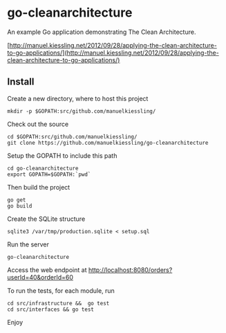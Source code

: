 go-cleanarchitecture
====================

An example Go application demonstrating The Clean Architecture.

[http://manuel.kiessling.net/2012/09/28/applying-the-clean-architecture-to-go-applications/](http://manuel.kiessling.net/2012/09/28/applying-the-clean-architecture-to-go-applications/)

Install
-------

Create a new directory, where to host this project

    mkdir -p $GOPATH:src/github.com/manuelkiessling/

Check out the source

    cd $GOPATH:src/github.com/manuelkiessling/
    git clone https://github.com/manuelkiessling/go-cleanarchitecture

Setup the GOPATH to include this path

    cd go-cleanarchitecture
    export GOPATH=$GOPATH:`pwd`

Then build the project

    go get
    go build

Create the SQLite structure

    sqlite3 /var/tmp/production.sqlite < setup.sql

Run the server

    go-cleanarchitecture

Access the web endpoint at [http://localhost:8080/orders?userId=40&orderId=60](http://localhost:8080/orders?userId=40&orderId=60)

To run the tests, for each module, run

    cd src/infrastructure &&  go test
    cd src/interfaces && go test

Enjoy

